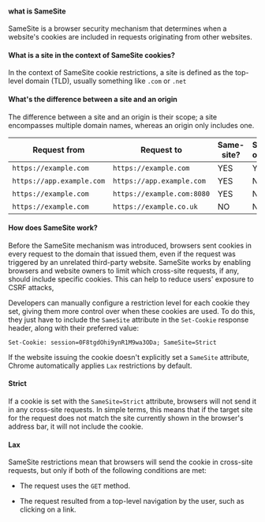 #### what is SameSite

SameSite is a browser security mechanism that determines when a website's cookies are included in requests originating from other websites.
#### What is a site in the context of SameSite cookies?

In the context of SameSite cookie restrictions, a site is defined as the top-level domain (TLD), usually something like `.com` or `.net`

#### What's the difference between a site and an origin

The difference between a site and an origin is their scope; a site encompasses multiple domain names, whereas an origin only includes one.

| **Request from**          | **Request to**             | **Same-site?** | **Same-origin?** |
| ------------------------- | -------------------------- | -------------- | ---------------- |
| `https://example.com`     | `https://example.com`      | YES            | YES              |
| `https://app.example.com` | `https://app.example.com`  | YES            | NO               |
| `https://example.com`     | `https://example.com:8080` | YES            | NO               |
| `https://example.com`     | `https://example.co.uk`    | NO             | NO               |

#### How does SameSite work?

Before the SameSite mechanism was introduced, browsers sent cookies in every request to the domain that issued them, even if the request was triggered by an unrelated third-party website. SameSite works by enabling browsers and website owners to limit which cross-site requests, if any, should include specific cookies. This can help to reduce users' exposure to CSRF attacks,

Developers can manually configure a restriction level for each cookie they set, giving them more control over when these cookies are used. To do this, they just have to include the `SameSite` attribute in the `Set-Cookie` response header, along with their preferred value:

```
Set-Cookie: session=0F8tgdOhi9ynR1M9wa3ODa; SameSite=Strict
```

If the website issuing the cookie doesn't explicitly set a `SameSite` attribute, Chrome automatically applies `Lax` restrictions by default.

#### Strict

If a cookie is set with the `SameSite=Strict` attribute, browsers will not send it in any cross-site requests. In simple terms, this means that if the target site for the request does not match the site currently shown in the browser's address bar, it will not include the cookie.

#### Lax

SameSite restrictions mean that browsers will send the cookie in cross-site requests, but only if both of the following conditions are met:

- The request uses the `GET` method.
    
- The request resulted from a top-level navigation by the user, such as clicking on a link.